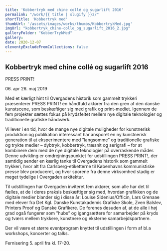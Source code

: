 ```yaml
---
title: 'Kobbertryk med chine collé og sugarlift 2016'
permalink: "/work/{{ title | slugify }}2/"
shortTitle: 'Kobbertryk med'
thumbUrl: '/assets/images/works/thumbs/KobbertrykMed.jpg'
imgUrl: "kobbertryk_chine-colle_og_sugarlift_2016_2.jpg"
galleryFolder: "KobberTrykMed"
gallery:
date: 2020-12-07
eleventyExcludeFromCollections: false
---
```



<div class="Txt">
  <h2>Kobbertryk med chine collé og sugarlift 2016</h2>
  <p>PRESS PRINT!</p>
  <p>06. apr 26. maj 2019</p>
  <p>Med et kærligt hint til Overgadens historik som gammelt trykkeri præsenterer PRESS PRINT! en håndfuld aktører fra den gren af den danske kunstscene, som beskæftiger sig med grafik og print-mediet. Igennem de fem projekter sættes fokus på krydsfeltet mellem nye digitale teknologier og traditionelle grafiske håndværk.</p>
  <p>Vi lever i en tid, hvor de mange nye digitale muligheder for kunstnerisk produktion og publikation interessant har ansporet en ny kunstnerisk generation til at eksperimentere med ”langsomme” og traditionelle grafiske og trykte medier – dybtryk, kobbertryk, træsnit og serigrafi – for at kombinere dem med de nye digitale teknologier på overraskende måder. Denne udvikling er omdrejningspunktet for udstillingen PRESS PRINT!, der samtidig sender en kærlig tanke til Overgadens historik som gammelt trykkeri, hvor alt fra Carlsberg-etiketterne til Københavns kommunistiske presse blev produceret, og hvor sporene fra denne virksomhed stadig er meget tydelige i Overgaden arkitektur.</p>
  <p>Til udstillingen har Overgaden inviteret fem aktører, som alle har det til fælles, at de i deres praksis beskæftiger sig med, hvordan grafikken og de digitale medier blander sig i disse år: Louise Sidenius/Officin, Lars Grenaae med elever fra Det Kgl. Danske Kunstakademis Grafiske Skole, Zven Balslev, Printers Proof og Danske Grafikere. De forenes desuden af, at de alle i høj grad også fungerer som ”hubs” og igangsættere for samarbejder på kryds og tværs mellem trykkere, kunstnere og eksterne samarbejdspartnere.</p>
  <p>Der vil være et større eventprogram knyttet til udstillingen i form af bl.a workshops, koncerter og talks.</p>
  <p>Fernisering 5. april fra kl. 17-20.</p>
</div>